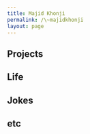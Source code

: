 ```yaml
---
title: Majid Khonji
permalink: /\~majidkhonji
layout: page
---
```



## Projects


## Life


## Jokes 

## etc

